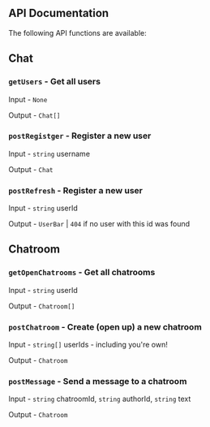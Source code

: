 ## API Documentation

The following API functions are available:

## Chat

### `getUsers` - Get all users

Input - `None`

Output - `Chat[]`

### `postRegistger` - Register a new user

Input - `string` username

Output - `Chat`

### `postRefresh` - Register a new user

Input - `string` userId

Output - `UserBar` | `404` if no user with this id was found

## Chatroom

### `getOpenChatrooms` - Get all chatrooms

Input - `string` userId

Output - `Chatroom[]`

### `postChatroom` - Create (open up) a new chatroom

Input - `string[]` userIds - including you're own!

Output - `Chatroom`

### `postMessage` - Send a message to a chatroom

Input - `string` chatroomId, `string` authorId, `string` text

Output - `Chatroom`



